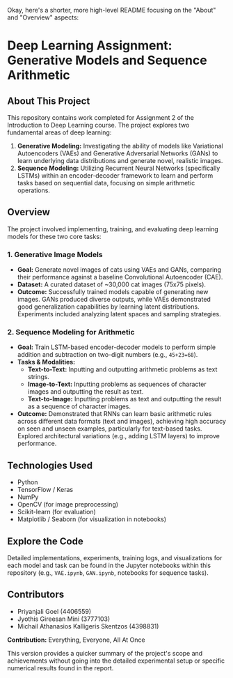 Okay, here's a shorter, more high-level README focusing on the "About" and "Overview" aspects:

# Deep Learning Assignment: Generative Models and Sequence Arithmetic

## About This Project

This repository contains work completed for Assignment 2 of the Introduction to Deep Learning course. The project explores two fundamental areas of deep learning:

1.  **Generative Modeling:** Investigating the ability of models like Variational Autoencoders (VAEs) and Generative Adversarial Networks (GANs) to learn underlying data distributions and generate novel, realistic images.
2.  **Sequence Modeling:** Utilizing Recurrent Neural Networks (specifically LSTMs) within an encoder-decoder framework to learn and perform tasks based on sequential data, focusing on simple arithmetic operations.

## Overview

The project involved implementing, training, and evaluating deep learning models for these two core tasks:

### 1. Generative Image Models

*   **Goal:** Generate novel images of cats using VAEs and GANs, comparing their performance against a baseline Convolutional Autoencoder (CAE).
*   **Dataset:** A curated dataset of ~30,000 cat images (75x75 pixels).
*   **Outcome:** Successfully trained models capable of generating new images. GANs produced diverse outputs, while VAEs demonstrated good generalization capabilities by learning latent distributions. Experiments included analyzing latent spaces and sampling strategies.

### 2. Sequence Modeling for Arithmetic

*   **Goal:** Train LSTM-based encoder-decoder models to perform simple addition and subtraction on two-digit numbers (e.g., `45+23=68`).
*   **Tasks & Modalities:**
    *   **Text-to-Text:** Inputting and outputting arithmetic problems as text strings.
    *   **Image-to-Text:** Inputting problems as sequences of character images and outputting the result as text.
    *   **Text-to-Image:** Inputting problems as text and outputting the result as a sequence of character images.
*   **Outcome:** Demonstrated that RNNs can learn basic arithmetic rules across different data formats (text and images), achieving high accuracy on seen and unseen examples, particularly for text-based tasks. Explored architectural variations (e.g., adding LSTM layers) to improve performance.

## Technologies Used

*   Python
*   TensorFlow / Keras
*   NumPy
*   OpenCV (for image preprocessing)
*   Scikit-learn (for evaluation)
*   Matplotlib / Seaborn (for visualization in notebooks)

## Explore the Code

Detailed implementations, experiments, training logs, and visualizations for each model and task can be found in the Jupyter notebooks within this repository (e.g., `VAE.ipynb`, `GAN.ipynb`, notebooks for sequence tasks).

## Contributors

*   Priyanjali Goel (4406559)
*   Jyothis Gireesan Mini (3777103)
*   Michail Athanasios Kalligeris Skentzos (4398831)

**Contribution:** Everything, Everyone, All At Once


This version provides a quicker summary of the project's scope and achievements without going into the detailed experimental setup or specific numerical results found in the report.
